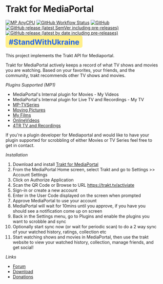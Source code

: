 # Trakt for MediaPortal

[![MP AnyCPU](https://img.shields.io/badge/MP-AnyCPU-blue?logo=windows&logoColor=white)](https://github.com/Mediaportal-Plugin-Team/Trakt-for-Mediaportal/releases)
[![GitHub Workflow Status](https://img.shields.io/github/actions/workflow/status/Mediaportal-Plugin-Team/Trakt-for-Mediaportal/build.yml?logo=github)](https://github.com/Mediaportal-Plugin-Team/Trakt-for-Mediaportal/actions)
[![GitHub](https://img.shields.io/github/license/Mediaportal-Plugin-Team/Trakt-for-Mediaportal?color=blue)](https://github.com/Mediaportal-Plugin-Team/Trakt-for-Mediaportal/blob/master/LICENSE)
[![GitHub release (latest SemVer including pre-releases)](https://img.shields.io/github/v/release/Mediaportal-Plugin-Team/Trakt-for-Mediaportal?include_prereleases)](https://github.com/Mediaportal-Plugin-Team/Trakt-for-Mediaportal/releases)
[![GitHub release (latest by date including pre-releases)](https://img.shields.io/github/downloads-pre/Mediaportal-Plugin-Team/Trakt-for-Mediaportal/latest/total?label=release@downloads)](https://github.com/Mediaportal-Plugin-Team/Trakt-for-Mediaportal/releases)
[![StandWithUkraine](https://raw.githubusercontent.com/vshymanskyy/StandWithUkraine/main/badges/StandWithUkraine.svg)](https://github.com/vshymanskyy/StandWithUkraine/blob/main/docs/README.md)

This project implements the Trakt API for Mediaportal.

Trakt for MediaPortal actively keeps a record of what TV shows and movies you are watching. Based on your favorites, your friends, and the community, trakt recommends other TV shows and movies.

*Plugins Supported (MP1)*

* MediaPortal's Internal plugin for Movies - My Videos
* MediaPortal's Internal plugin for Live TV and Recordings - My TV
* [MP-TVSeries](http://code.google.com/p/mptvseries/)
* [Moving Pictures](http://code.google.com/p/moving-pictures/)
* [My Films](http://code.google.com/p/my-films/)
* [OnlineVideos](http://code.google.com/p/mp-onlinevideos2/)
* [4TR TV and Recordings](http://www.4therecord.eu/)

If you're a plugin developer for Mediaportal and would like to have your plugin supported for scrobbling of either Movies or TV Series feel free to get in contact.

*Installation*

1. Download and install [Trakt for MediaPortal](http://www.team-mediaportal.com/extensions/trakt)
2. From the MediaPortal Home screen, select Trakt and go to Settings >> Account Settings
3. Click on Authorize Application
4. Scan the QR Code or Browse to URL https://trakt.tv/activiate
5. Sign-in or create a new account
6. Enter in the User Code displayed on the screen when prompted
7. Approve MediaPortal to use your account
8. MediaPortal will wait for 10mins until you approve, if you have you should see a notification come up on screen
9. Back in the Settings menu, go to Plugins and enable the plugins you want to scrobble and sync
10. Optionally start sync now (or wait for periodic scan) to do a 2 way sync of your watched history, ratings, collection etc
11. Start watching shows and movies in MediaPortal, then use the trakt website to view your watched history, collection, manage friends, and get social!

*Links*

* [Forum](http://forum.team-mediaportal.com/forums/trakt.548/)
* [Download](https://github.com/trakt/Trakt-for-Mediaportal/releases)
* [Donations](https://www.paypal.me/damienlhaynes)
